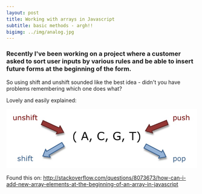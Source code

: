 ```yaml
---
layout: post
title: Working with arrays in Javascript
subtitle: basic methods - argh!!
bigimg: ../img/analog.jpg
---
```


### Recently I've been working on a project where a customer asked to sort user inputs by various rules and be able to insert future forms at the beginning of the form.

So using shift and unshift sounded like the best idea - didn't you have problems remembering which one does what?

Lovely and easily explained:

![Array Functions](../img/1pQk8.jpg)

Found this on: http://stackoverflow.com/questions/8073673/how-can-i-add-new-array-elements-at-the-beginning-of-an-array-in-javascript
